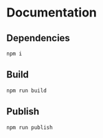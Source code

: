# Documentation

## Dependencies

`npm i`

## Build

`npm run build`

## Publish

`npm run publish`
